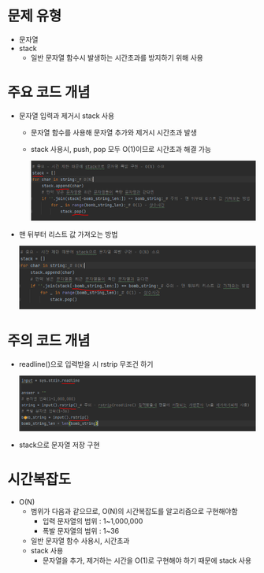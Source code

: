 # 문제 유형
- 문자열
- stack
  - 일반 문자열 함수시 발생하는 시간초과를 방지하기 위해 사용
  
# 주요 코드 개념
- 문자열 입력과 제거시 stack 사용
  - 문자열 함수를 사용해 문자열 추가와 제거시 시간초과 발생
  - stack 사용시, push, pop 모두 O(1)이므로 시간초과 해결 가능

    ![img.png](../이미지/문자열폭발_1.png)

- 맨 뒤부터 리스트 값 가져오는 방법

    ![img_1.png](../이미지/문자열폭발_2.png)

# 주의 코드 개념
- readline()으로 입력받을 시 rstrip 무조건 하기

  ![img_2.png](../이미지/문자열폭발_3.png)
- stack으로 문자열 저장 구현

# 시간복잡도
- O(N)
  - 범위가 다음과 같으므로, O(N)의 시간복잡도를 알고리즘으로 구현해야함
    - 입력 문자열의 범위 : 1~1,000,000
    - 폭발 문자열의 범위 : 1~36
  - 일반 문자열 함수 사용시, 시간초과  
  - stack 사용
    - 문자열을 추가, 제거하는 시간을 O(1)로 구현해야 하기 때문에 stack 사용
  
    